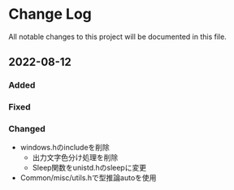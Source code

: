 # Change Log
All notable changes to this project will be documented in this file.



## 2022-08-12
### Added  
### Fixed  
### Changed  
- windows.hのincludeを削除  
  - 出力文字色分け処理を削除  
  - Sleep関数をunistd.hのsleepに変更  
- Common/misc/utils.hで型推論autoを使用  
